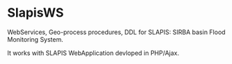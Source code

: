 # SlapisWS
WebServices, Geo-process procedures, DDL for SLAPIS: SIRBA basin Flood Monitoring System.

It works with SLAPIS WebApplication devloped in PHP/Ajax.

